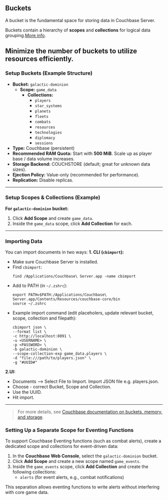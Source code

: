 ## Buckets
A bucket is the fundamental space for storing data in Couchbase Server. 

Buckets contain a hierarchy of **scopes** and **collections** for logical data grouping.[More info](https://docs.couchbase.com/server/current/learn/data/scopes-and-collections.html). 

Minimize the number of buckets to utilize resources efficiently.
---
### Setup Buckets (Example Structure)
- **Bucket:** `galactic-dominion`
  - **Scope:** `game_data`
    - **Collections:**
      - `players`
      - `star_systems`
      - `planets`
      - `fleets`
      - `combats`
      - `resources`
      - `technologies`
      - `diplomacy`
      - `sessions`
- **Type:** Couchbase (persistent)
- **Recommended RAM Quota:** Start with **500 MiB**. Scale up as player base / data volume increases.
- **Storage Backend:** COUCHSTORE (default; great for unknown data sizes). 
- **Ejection Policy:** Value-only (recommended for performance).
- **Replication:** Disable replicas.
---
### Setup Scopes & Collections (Example)
**For `galactic-dominion` bucket:**
1. Click **Add Scope** and create `game_data`.
2. Inside the `game_data` scope, click **Add Collection** for each.
---
### Importing Data
You can import documents in two ways:
**1. CLI (`cbimport`):**
- Make sure Couchbase Server is installed.
- Find `cbimport`:
  ```
  find /Applications/Couchbase\ Server.app -name cbimport
  ```
- Add to PATH (in `~/.zshrc`):
  ```
  export PATH=$PATH:/Applications/Couchbase\ Server.app/Contents/Resources/couchbase-core/bin
  source ~/.zshrc
  ```
- Example import command (edit placeholers, update relevant bucket, scope, collection and filepath):
  ```
  cbimport json \
  --format list \
  -c http://localhost:8091 \
  -u <USERNAME> \
  -p <PASSWORD> \
  -b galactic-dominion \
  --scope-collection-exp game_data.players \
  -d "file:///path/to/players.json" \
  -g "#UUID#"
  ```
**2.UI:**
- Documents --> Select File to Import. Import JSON file e.g. players.json.
- Choose - correct Bucket, Scope and Collection.
- Use the UUID.
- Hit import.
---
> For more details, see [Couchbase documentation on buckets, memory, and storage](https://docs.couchbase.com/server/current/learn/buckets-memory-and-storage/buckets.html).

### Setting Up a Separate Scope for Eventing Functions
To support Couchbase Eventing functions (such as combat alerts), create a dedicated scope and collections for event-driven data:
1. In the **Couchbase Web Console**, select the `galactic-dominion` bucket.
2. Click **Add Scope** and create a new scope named `game_events`.
3. Inside the `game_events` scope, click **Add Collection** and create the following collections:
   - `alerts` (for event alerts, e.g., combat notifications)

This separation allows eventing functions to write alerts without interfering with core game data.